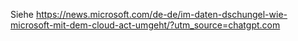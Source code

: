 Siehe https://news.microsoft.com/de-de/im-daten-dschungel-wie-microsoft-mit-dem-cloud-act-umgeht/?utm_source=chatgpt.com